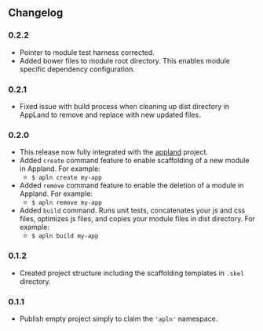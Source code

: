 ## Changelog ##

### 0.2.2 ###
* Pointer to module test harness corrected.
* Added bower files to module root directory. This enables module specific dependency configuration.

### 0.2.1 ###
* Fixed issue with build process when cleaning up dist directory in AppLand to remove and replace with new updated files.

### 0.2.0 ###
* This release now fully integrated with the [appland](http://appland.io/) project.
* Added `create` command feature to enable scaffolding of a new module in Appland. For example:
	* `$ apln create my-app`
* Added `remove` command feature to enable the deletion of a module in Appland. For example:
	* `$ apln remove my-app`
* Added `build` command. Runs unit tests, concatenates your js and css files, optimizes js files, and copies your module files in dist directory. For example:
	* `$ apln build my-app`

### 0.1.2 ###
* Created project structure including the scaffolding templates in `.skel` directory.

### 0.1.1 ###
* Publish empty project simply to claim the `'apln'` namespace.